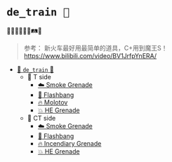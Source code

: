 # `de_train 🚃`

🚄🚆🚅🚂🚃🚉🛤👟

> 参考：
> 新火车最好用最简单的道具，C+用到魔王S！
> https://www.bilibili.com/video/BV1JrfpYnERA/

* [📁 `de_train` 🚃](maps/de_train/)
    * 📁 T side
        * [:cloud: Smoke Grenade](maps/de_train/de_train%20T%20Smoke%20Grenade.md)
        * [:star2: Flashbang](maps/de_train/de_train%20T%20Flashbang.md)
        * [:fire: Molotov](maps/de_train/de_train%20T%20Molotov.md)
        * [:boom: HE Grenade](maps/de_train/de_train%20T%20HE%20Grenade.md)
    * 📁 CT side
        * [:cloud: Smoke Grenade](maps/de_train/de_train%20CT%20Smoke%20Grenade.md)
        * [:star2: Flashbang](maps/de_train/de_train%20CT%20Flashbang.md)
        * [:fire: Incendiary Grenade](maps/de_train/de_train%20CT%20Incendiary%20Grenade.md)
        * [:boom: HE Grenade](maps/de_train/de_train%20CT%20HE%20Grenade.md)